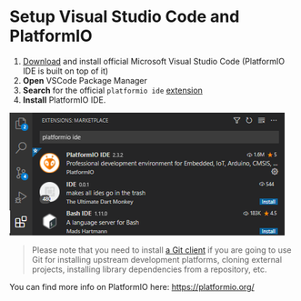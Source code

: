 # Setup Visual Studio Code and PlatformIO

1. [Download](https://code.visualstudio.com) and install official Microsoft Visual Studio Code (PlatformIO IDE is built on top of it)
1. **Open** VSCode Package Manager
1. **Search** for the official `platformio ide` [extension](https://marketplace.visualstudio.com/items?itemName=platformio.platformio-ide)
1. **Install** PlatformIO IDE.

![PlatformIO extension](images/platformio_ide.png)

> Please note that you need to install [a Git client](https://git-scm.com/book/en/v2/Getting-Started-Installing-Git) if you are going to use Git for installing upstream development platforms, cloning external projects, installing library dependencies from a repository, etc.

You can find more info on PlatformIO here: https://platformio.org/